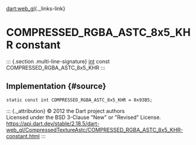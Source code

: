 [dart:web\_gl](../../dart-web_gl/dart-web_gl-library){._links-link}

COMPRESSED\_RGBA\_ASTC\_8x5\_KHR constant
=========================================

::: {.section .multi-line-signature}
[int](../../dart-core/int-class) const COMPRESSED\_RGBA\_ASTC\_8x5\_KHR
:::

Implementation {#source}
--------------

``` {.language-dart data-language="dart"}
static const int COMPRESSED_RGBA_ASTC_8x5_KHR = 0x93B5;
```

::: {._attribution}
© 2012 the Dart project authors\
Licensed under the BSD 3-Clause \"New\" or \"Revised\" License.\
<https://api.dart.dev/stable/2.18.5/dart-web_gl/CompressedTextureAstc/COMPRESSED_RGBA_ASTC_8x5_KHR-constant.html>
:::
